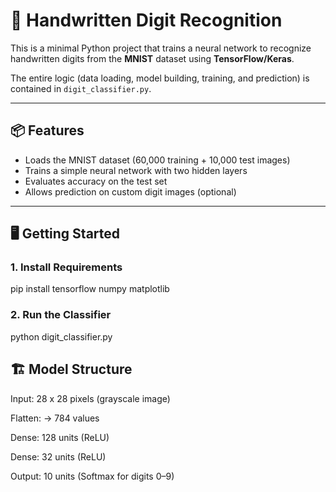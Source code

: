 # 🧠 Handwritten Digit Recognition

This is a minimal Python project that trains a neural network to recognize handwritten digits from the **MNIST** dataset using **TensorFlow/Keras**.

The entire logic (data loading, model building, training, and prediction) is contained in `digit_classifier.py`.

---

## 📦 Features

- Loads the MNIST dataset (60,000 training + 10,000 test images)
- Trains a simple neural network with two hidden layers
- Evaluates accuracy on the test set
- Allows prediction on custom digit images (optional)

---

## 🖥️ Getting Started

### 1. Install Requirements
pip install tensorflow numpy matplotlib
### 2. Run the Classifier
python digit_classifier.py
## 🏗️ Model Structure
Input: 28 x 28 pixels (grayscale image)

Flatten: → 784 values

Dense: 128 units (ReLU)

Dense: 32 units (ReLU)

Output: 10 units (Softmax for digits 0–9)
